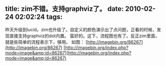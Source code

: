 title: zim不错。支持graphviz了。
date: 2010-02-24 02:02:24
tags:
---

昨天升级到lucid。zim也升级了。自定义的颜色演示出了点问题，正看的时候，发现直接支持graphviz的dot内置。
蛮好的。这下，流程图也有了。反正zim里面，就是些简单的流程表示下，够用。
如图：
[http://imagebin.org/86267](http://imagebin.org/86267)
[http://imagebin.org/index.php?mode=image&amp;id=86267](http://imagebin.org/index.php?mode=image&amp;id=86267)